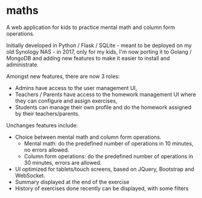 # maths

A web application for kids to practice mental math and column form operations.

Initially developed in Python / Flask / SQLite - meant to be deployed on my old Synology NAS - in 2017, only for my kids, I'm now porting it to Golang / MongoDB and adding new features to make it easier to install and administrate.

Amongst new features, there are now 3 roles:
- Admins have access to the user management UI,
- Teachers / Parents have access to the homework management UI where they can configure and assign exercises,
- Students can manage their own profile and do the homework assigned by their teachers/parents.

Unchanges features include:
- Choice between mental math and column form operations.
    - Mental math: do the predefined number of operations in 10 minutes, no errors allowed.
    - Column form operations: do the predefined number of operations in 30 minutes, errors are allowed.
- UI optimized for tablets/touch screens, based on JQuery, Bootstrap and WebSocket.
- Summary displayed at the end of the exercise
- History of exercises done recently can be displayed, with some filters
